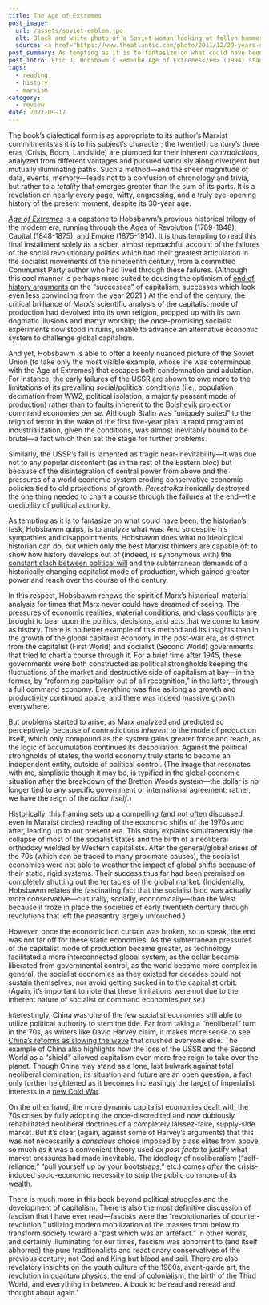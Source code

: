 ```yaml
---
title: The Age of Extremes
post_image:
  url: /assets/soviet-emblem.jpg
  alt: Black and white photo of a Soviet woman looking at fallen hammer and sickle emblem.
  source: <a href="https://www.theatlantic.com/photo/2011/12/20-years-since-the-fall-of-the-soviet-union/100214/" target="_blank">The Atlantic</a>
post_summary: As tempting as it is to fantasize on what could have been, the historian’s task, Hobsbawm quips, is to analyze what was. And so despite his sympathies and disappointments, Hobsbawm does what no ideological historian can do, but which only the best Marxist thinkers are capable of.
post_intro: Eric J. Hobsbawm’s <em>The Age of Extremes</em> (1994) stands unequaled as a penetrating history of the “Short Twentieth Century”—the period from the First World War and the traumatic end of the “Long Nineteenth Century” of liberal bourgeois progress to the end of “really existing socialism” and the fight against global capitalism.
tags:
  - reading
  - history
  - marxism
category:
  - review
date: 2021-09-17
---
```


The book’s dialectical form is as appropriate to its author’s Marxist commitments as it is to his subject’s character; the twentieth century’s three eras (Crisis, Boom, Landslide) are plumbed for their inherent _contradictions_, analyzed from different vantages and pursued variously along divergent but mutually illuminating paths. Such a method—and the sheer magnitude of data, events, memory—leads not to a confusion of chronology and trivia, but rather to a _totality_ that emerges greater than the sum of its parts. It is a revelation on nearly every page, witty, engrossing, and a truly eye-opening history of the present moment, despite its 30-year age.

<a href='https://www.penguinrandomhouse.com/books/80963/the-age-of-extremes-by-eric-hobsbawm/' target='_blank'>_Age of Extremes_</a> is a capstone to Hobsbawm’s previous historical trilogy of the modern era, running through the Ages of Revolution (1789-1848), Capital (1848-1875), and Empire (1875-1914). It is thus tempting to read this final installment solely as a sober, almost reproachful account of the failures of the social revolutionary politics which had their greatest articulation in the socialist movements of the nineteenth century, from a committed Communist Party author who had lived through these failures. (Although this cool manner is perhaps more suited to dousing the optimism of <a href='https://www.foreignaffairs.com/reviews/capsule-review/1995-07-01/age-extremes-history-world-1914-1991' target='_blank'>end of history arguments</a> on the “successes” of capitalism, successes which look even less convincing from the year 2021.) At the end of the century, the critical brilliance of Marx’s scientific analysis of the capitalist mode of production had devolved into its own religion, propped up with its own dogmatic illusions and martyr worship; the once-promising socialist experiments now stood in ruins, unable to advance an alternative economic system to challenge global capitalism.

And yet, Hobsbawm is able to offer a keenly nuanced picture of the Soviet Union (to take only the most visible example, whose life was coterminous with the Age of Extremes) that escapes both condemnation and adulation. For instance, the early failures of the USSR are shown to owe more to the limitations of its prevailing social/political conditions (i.e., population decimation from WW2, political isolation, a majority peasant mode of production) rather than to faults inherent to the Bolshevik project or command economies _per se_. Although Stalin was “uniquely suited” to the reign of terror in the wake of the first five-year plan, a rapid program of industrialization, given the conditions, was almost inevitably bound to be brutal—a fact which then set the stage for further problems.

Similarly, the USSR’s fall is lamented as tragic near-inevitability—it was due not to any popular discontent (as in the rest of the Eastern bloc) but because of the disintegration of central power from above and the pressures of a world economic system eroding conservative economic policies tied to old projections of growth. _Perestroika_ ironically destroyed the one thing needed to chart a course through the failures at the end—the credibility of political authority.

As tempting as it is to fantasize on what could have been, the historian’s task, Hobsbawm quips, is to analyze what was. And so despite his sympathies and disappointments, Hobsbawm does what no ideological historian can do, but which only the best Marxist thinkers are capable of: to show how history develops out of (indeed, is synonymous with) the <a href='https://www.newyorker.com/books/under-review/eric-hobsbawm-the-communist-who-explained-history' target='_blank'>constant clash between political will</a> and the subterranean demands of a historically changing capitalist mode of production, which gained greater power and reach over the course of the century.

In this respect, Hobsbawm renews the spirit of Marx’s historical-material analysis for times that Marx never could have dreamed of seeing. The pressures of economic realities, material conditions, and class conflicts are brought to bear upon the politics, decisions, and acts that we come to know as history. There is no better example of this method and its insights than in the growth of the global capitalist economy in the post-war era, as distinct from the capitalist (First World) and socialist (Second World) governments that tried to chart a course through it. For a brief time after 1945, these governments were both constructed as political strongholds keeping the fluctuations of the market and destructive side of capitalism at bay—in the former, by “reforming capitalism out of all recognition,” in the latter, through a full command economy. Everything was fine as long as growth and productivity continued apace, and there was indeed massive growth everywhere.

But problems started to arise, as Marx analyzed and predicted so perceptively, because of contradictions _inherent to_ the mode of production itself, which only compound as the system gains greater force and reach, as the logic of accumulation continues its despoliation. Against the political strongholds of states, the world economy truly starts to become an independent entity, outside of political control. (The image that resonates with me, simplistic though it may be, is typified in the global economic situation after the breakdown of the Bretton Woods system—the dollar is no longer tied to any specific government or international agreement; rather, we have the reign of the _dollar itself_.)

Historically, this framing sets up a compelling (and not often discussed, even in Marxist circles) reading of the economic shifts of the 1970s and after, leading up to our present era. This story explains simultaneously the collapse of most of the socialist states and the birth of a neoliberal orthodoxy wielded by Western capitalists. After the general/global crises of the 70s (which can be traced to many proximate causes), the socialist economies were not able to weather the impact of global shifts because of their static, rigid systems. Their success thus far had been premised on completely shutting out the tentacles of the global market. (Incidentally, Hobsbawm relates the fascinating fact that the socialist bloc was actually more conservative—culturally, socially, economically—than the West because it froze in place the societies of early twentieth century through revolutions that left the peasantry largely untouched.)

However, once the economic iron curtain was broken, so to speak, the end was not far off for these static economies. As the subterranean pressures of the capitalist mode of production became greater, as technology facilitated a more interconnected global system, as the dollar became liberated from governmental control, as the world became more complex in general, the socialist economies as they existed for decades could not sustain themselves, nor avoid getting sucked in to the capitalist orbit. (Again, it’s important to note that these limitations were not due to the inherent nature of socialist or command economies _per se_.)

Interestingly, China was one of the few socialist economies still able to utilize political authority to stem the tide. Far from taking a “neoliberal” turn in the 70s, as writers like David Harvey claim, it makes more sense to see <a href='https://www.routledge.com/How-China-Escaped-Shock-Therapy-The-Market-Reform-Debate/Weber/p/book/9781032008493' target='_blank'>China’s reforms as slowing the wave</a> that crushed everyone else. The example of China also highlights how the loss of the USSR and the Second World as a “shield” allowed capitalism even more free reign to take over the planet. Though China may stand as a lone, last bulwark against total neoliberal domination, its situation and future are an open question, a fact only further heightened as it becomes increasingly the target of imperialist interests in a <a href='https://monthlyreview.org/2021/07/01/the-new-cold-war-on-china/' target='_blank'>new Cold War</a>.

On the other hand, the more dynamic capitalist economies dealt with the 70s crises by fully adopting the once-discredited and now dubiously rehabilitated neoliberal doctrines of a completely laissez-faire, supply-side market. But it’s clear (again, against some of Harvey’s arguments) that this was not necessarily a _conscious_ choice imposed by class elites from above, so much as it was a convenient theory used _ex post facto_ to justify what market pressures had made inevitable. The ideology of neoliberalism (“self-reliance,” “pull yourself up by your bootstraps,” etc.) comes _after_ the crisis-induced socio-economic necessity to strip the public commons of its wealth.

There is much more in this book beyond political struggles and the development of capitalism. There is also the most definitive discussion of fascism that I have ever read—fascists were the “revolutionaries of counter-revolution,” utilizing modern mobilization of the masses from below to transform society toward a “past which was an artefact.” In other words, and certainly illuminating for our times, fascism was abhorrent to (and itself abhorred) the pure traditionalists and reactionary conservatives of the previous century; not God and King but blood and soil. There are also revelatory insights on the youth culture of the 1960s, avant-garde art, the revolution in quantum physics, the end of colonialism, the birth of the Third World, and everything in between. A book to be read and reread and thought about again.'
